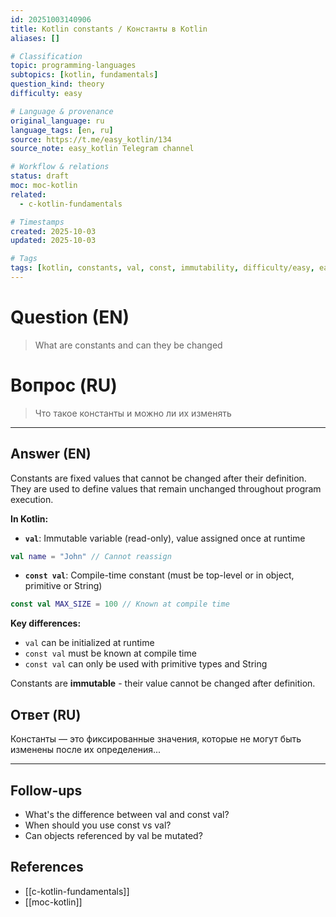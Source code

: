 ```yaml
---
id: 20251003140906
title: Kotlin constants / Константы в Kotlin
aliases: []

# Classification
topic: programming-languages
subtopics: [kotlin, fundamentals]
question_kind: theory
difficulty: easy

# Language & provenance
original_language: ru
language_tags: [en, ru]
source: https://t.me/easy_kotlin/134
source_note: easy_kotlin Telegram channel

# Workflow & relations
status: draft
moc: moc-kotlin
related:
  - c-kotlin-fundamentals

# Timestamps
created: 2025-10-03
updated: 2025-10-03

# Tags
tags: [kotlin, constants, val, const, immutability, difficulty/easy, easy_kotlin, lang/ru, programming-languages]
---
```


# Question (EN)
> What are constants and can they be changed

# Вопрос (RU)
> Что такое константы и можно ли их изменять

---

## Answer (EN)

Constants are fixed values that cannot be changed after their definition. They are used to define values that remain unchanged throughout program execution.

**In Kotlin:**

- **`val`**: Immutable variable (read-only), value assigned once at runtime
```kotlin
val name = "John" // Cannot reassign
```

- **`const val`**: Compile-time constant (must be top-level or in object, primitive or String)
```kotlin
const val MAX_SIZE = 100 // Known at compile time
```

**Key differences:**
- `val` can be initialized at runtime
- `const val` must be known at compile time
- `const val` can only be used with primitive types and String

Constants are **immutable** - their value cannot be changed after definition.

## Ответ (RU)

Константы — это фиксированные значения, которые не могут быть изменены после их определения...

---

## Follow-ups
- What's the difference between val and const val?
- When should you use const vs val?
- Can objects referenced by val be mutated?

## References
- [[c-kotlin-fundamentals]]
- [[moc-kotlin]]
